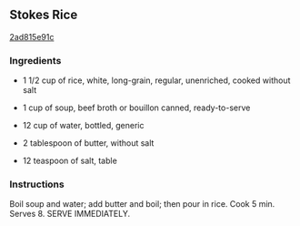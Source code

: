 ## Stokes Rice

[2ad815e91c](http://www.food.com/recipe/stokes-rice-85898)

### Ingredients

 - 1 1/2 cup of rice, white, long-grain, regular, unenriched, cooked without salt

 - 1 cup of soup, beef broth or bouillon canned, ready-to-serve

 - 12 cup of water, bottled, generic

 - 2 tablespoon of butter, without salt

 - 12 teaspoon of salt, table

### Instructions

Boil soup and water; add butter and boil; then pour in rice. Cook 5 min. Serves 8. SERVE IMMEDIATELY.